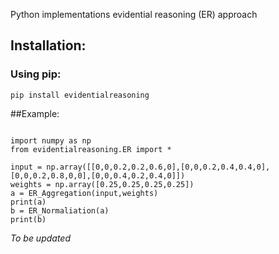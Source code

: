 Python implementations evidential reasoning (ER) approach

## Installation:
### Using pip: 
```shell
pip install evidentialreasoning
```
##Example:
```shell

import numpy as np
from evidentialreasoning.ER import *

input = np.array([[0,0,0.2,0.2,0.6,0],[0,0,0.2,0.4,0.4,0],[0,0,0.2,0.8,0,0],[0,0,0.4,0.2,0.4,0]])
weights = np.array([0.25,0.25,0.25,0.25])
a = ER_Aggregation(input,weights)
print(a)
b = ER_Normaliation(a)
print(b)

```
*To be updated*
